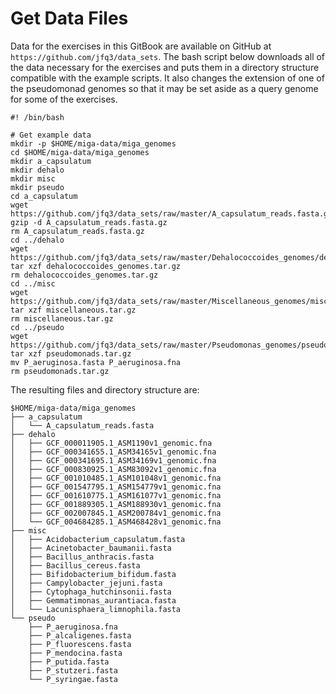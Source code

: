 # Get Data Files

Data for the exercises in this GitBook are available on GitHub at `https://github.com/jfq3/data_sets`. The bash script below downloads all of the data necessary for the exercises and puts them in a directory structure compatible with the example scripts. It also changes the extension of one of the pseudomonad genomes so that it may be set aside as a query genome for some of the exercises.

```
#! /bin/bash

# Get example data
mkdir -p $HOME/miga-data/miga_genomes
cd $HOME/miga-data/miga_genomes
mkdir a_capsulatum
mkdir dehalo
mkdir misc
mkdir pseudo
cd a_capsulatum
wget https://github.com/jfq3/data_sets/raw/master/A_capsulatum_reads.fasta.gz
gzip -d A_capsulatum_reads.fasta.gz
rm A_capsulatum_reads.fasta.gz
cd ../dehalo
wget https://github.com/jfq3/data_sets/raw/master/Dehalococcoides_genomes/dehalococcoides_genomes.tar.gz
tar xzf dehalococcoides_genomes.tar.gz
rm dehalococcoides_genomes.tar.gz
cd ../misc
wget https://github.com/jfq3/data_sets/raw/master/Miscellaneous_genomes/miscellaneous.tar.gz
tar xzf miscellaneous.tar.gz
rm miscellaneous.tar.gz
cd ../pseudo
wget https://github.com/jfq3/data_sets/raw/master/Pseudomonas_genomes/pseudomonads.tar.gz
tar xzf pseudomonads.tar.gz
mv P_aeruginosa.fasta P_aeruginosa.fna
rm pseudomonads.tar.gz
```

The resulting files and directory structure are:

```
$HOME/miga-data/miga_genomes
├── a_capsulatum
│   └── A_capsulatum_reads.fasta
├── dehalo
│   ├── GCF_000011905.1_ASM1190v1_genomic.fna
│   ├── GCF_000341655.1_ASM34165v1_genomic.fna
│   ├── GCF_000341695.1_ASM34169v1_genomic.fna
│   ├── GCF_000830925.1_ASM83092v1_genomic.fna
│   ├── GCF_001010485.1_ASM101048v1_genomic.fna
│   ├── GCF_001547795.1_ASM154779v1_genomic.fna
│   ├── GCF_001610775.1_ASM161077v1_genomic.fna
│   ├── GCF_001889305.1_ASM188930v1_genomic.fna
│   ├── GCF_002007845.1_ASM200784v1_genomic.fna
│   └── GCF_004684285.1_ASM468428v1_genomic.fna
├── misc
│   ├── Acidobacterium_capsulatum.fasta
│   ├── Acinetobacter_baumanii.fasta
│   ├── Bacillus_anthracis.fasta
│   ├── Bacillus_cereus.fasta
│   ├── Bifidobacterium_bifidum.fasta
│   ├── Campylobacter_jejuni.fasta
│   ├── Cytophaga_hutchinsonii.fasta
│   ├── Gemmatimonas_aurantiaca.fasta
│   └── Lacunisphaera_limnophila.fasta
└── pseudo
    ├── P_aeruginosa.fna
    ├── P_alcaligenes.fasta
    ├── P_fluorescens.fasta
    ├── P_mendocina.fasta
    ├── P_putida.fasta
    ├── P_stutzeri.fasta
    └── P_syringae.fasta
```
